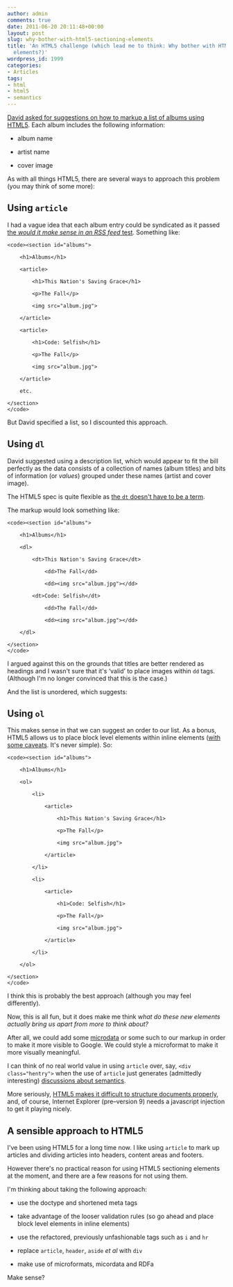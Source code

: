 ```yaml
---
author: admin
comments: true
date: 2011-06-20 20:11:48+00:00
layout: post
slug: why-bother-with-html5-sectioning-elements
title: 'An HTML5 challenge (which lead me to think: Why bother with HTML5 sectioning
  elements?)'
wordpress_id: 1999
categories:
- Articles
tags:
- html
- html5
- semantics
---
```


[David asked for suggestions on how to markup a list of albums using HTML5](http://twitter.com/#!/BrightEyesDavid/statuses/82742770497892353). Each album includes the following information:



	
  * album name

	
  * artist name

	
  * cover image


As with all things HTML5, there are several ways to approach this problem (you may think of some more):


## Using `article`


I had a vague idea that each album entry could be syndicated as it passed [the _would it make sense in an RSS feed_ test](http://html5doctor.com/the-article-element/). Something like:

    
    <code><section id="albums"> 
    
    	<h1>Albums</h1>
    
    	<article>
    
    		<h1>This Nation's Saving Grace</h1>
    
    		<p>The Fall</p>
    
    		<img src="album.jpg">
    
    	</article>
    
    	<article>
    
    		<h1>Code: Selfish</h1>
    
    		<p>The Fall</p>
    
    		<img src="album.jpg">
    
    	</article>
    
    	etc.
    
    </section>
    </code>


But David specified a list, so I discounted this approach.


## Using `dl`


David suggested using a description list, which would appear to fit the bill perfectly as the data consists of a collection of names (album titles) and bits of information (or _values_) grouped under these names (artist and cover image).

The HTML5 spec is quite flexible as [the `dt` doesn't have to be a term](http://html5doctor.com/the-dl-element/).

The markup would look something like:

    
    <code><section id="albums">
    
    	<h1>Albums</h1>
    
    	<dl>
    
    		<dt>This Nation's Saving Grace</dt>
    
    			<dd>The Fall</dd>
    
    			<dd><img src="album.jpg"></dd>
    
    		<dt>Code: Selfish</dt>
    
    			<dd>The Fall</dd>
    
    			<dd><img src="album.jpg"></dd>
    
    	</dl>
    
    </section>
    </code>


I argued against this on the grounds that titles are better rendered as headings and I wasn't sure that it's ‘valid’ to place images within `dd` tags. (Although I'm no longer convinced that this is the case.)

And the list is unordered, which suggests:


## Using `ol`


This makes sense in that we can suggest an order to our list. As a bonus, HTML5 allows us to place block level elements within inline elements ([with some caveats](http://dev.w3.org/html5/spec/Overview.html#restrictions-on-content-models-and-on-attribute-values). It's never simple). So:

    
    <code><section id="albums">
    
    	<h1>Albums</h1>
    
    	<ol>
    
    		<li>
    
    			<article>
    
    				<h1>This Nation's Saving Grace</h1>
    
    				<p>The Fall</p>
    
    				<img src="album.jpg">
    
    			</article>
    
    		</li>
    
    		<li>
    
    			<article>
    
    				<h1>Code: Selfish</h1>
    
    				<p>The Fall</p>
    
    				<img src="album.jpg">
    
    			</article>
    
    		</li>
    
    	</ol>
    
    </section>
    </code>


I think this is probably the best approach (although you may feel differently).

Now, this is all fun, but it does make me think _what do these new elements actually bring us apart from more to think about?_

After all, we could add some [microdata](http://en.wikipedia.org/wiki/Microdata_(HTML5)) or some such to our markup in order to make it more visible to Google. We could style a microformat to make it more visually meaningful.

I can think of no real world value in using `article` over, say, `<div class="hentry">` when the use of `article` just generates (admittedly interesting) [discussions about semantics](http://html5doctor.com/the-article-element/).

More seriously, [HTML5 makes it difficult to structure documents properly](http://www.456bereastreet.com/archive/201106/on_using_h1_for_all_heading_levels_in_html5/), and, of course, Internet Explorer (pre–version 9) needs a javascript injection to get it playing nicely.


## A sensible approach to HTML5


I've been using HTML5 for a long time now. I like using `article` to mark up articles and dividing articles into headers, content areas and footers.

However there's no practical reason for using HTML5 sectioning elements at the moment, and there are a few reasons for not using them.

I'm thinking about taking the following approach:



	
  * use the doctype and shortened meta tags

	
  * take advantage of the looser validation rules (so go ahead and place block level elements in inline elements)

	
  * use the refactored, previously unfashionable tags such as `i` and `hr`

	
  * replace `article`, `header`, `aside` _et al_ with `div`

	
  * make use of microformats, micordata and RDFa


Make sense?
